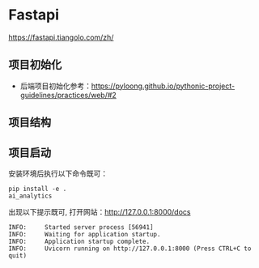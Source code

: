 # Fastapi 
https://fastapi.tiangolo.com/zh/
## 项目初始化

- 后端项目初始化参考：https://pyloong.github.io/pythonic-project-guidelines/practices/web/#2
## 项目结构


## 项目启动

安装环境后执行以下命令既可：
```shell
pip install -e .
ai_analytics
```
出现以下提示既可, 打开网站：http://127.0.0.1:8000/docs
```text
INFO:     Started server process [56941]
INFO:     Waiting for application startup.
INFO:     Application startup complete.
INFO:     Uvicorn running on http://127.0.0.1:8000 (Press CTRL+C to quit)

```